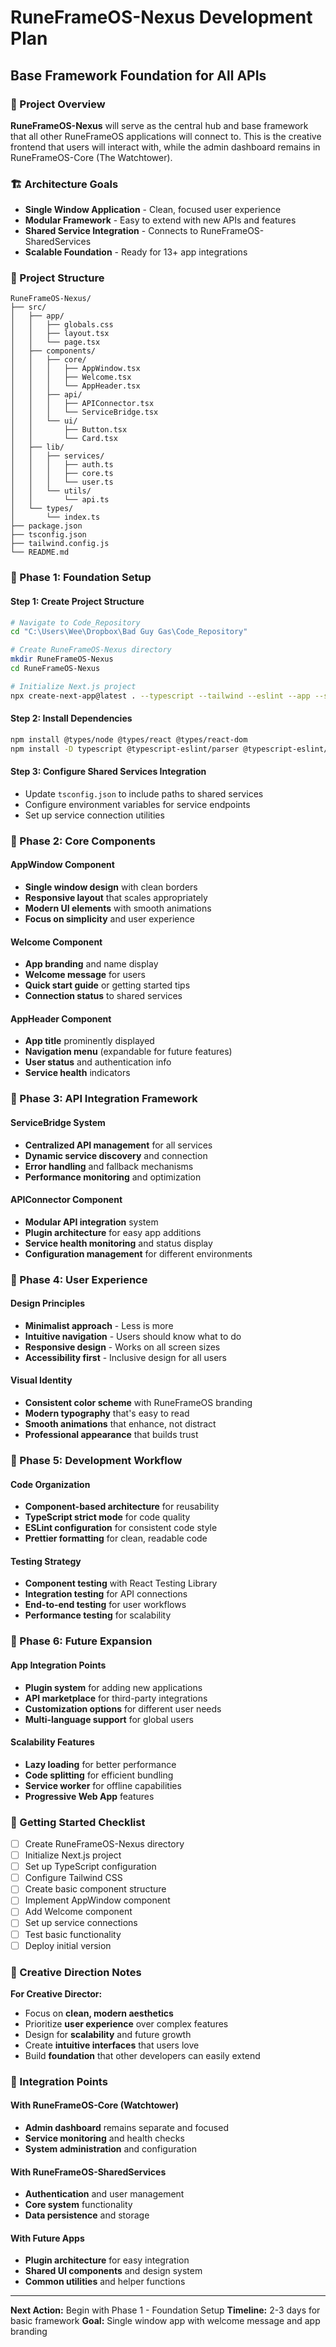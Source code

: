 # RuneFrameOS-Nexus Development Plan
## Base Framework Foundation for All APIs

### 🎯 Project Overview
**RuneFrameOS-Nexus** will serve as the central hub and base framework that all other RuneFrameOS applications will connect to. This is the creative frontend that users will interact with, while the admin dashboard remains in RuneFrameOS-Core (The Watchtower).

### 🏗️ Architecture Goals
- **Single Window Application** - Clean, focused user experience
- **Modular Framework** - Easy to extend with new APIs and features
- **Shared Service Integration** - Connects to RuneFrameOS-SharedServices
- **Scalable Foundation** - Ready for 13+ app integrations

### 📁 Project Structure
```
RuneFrameOS-Nexus/
├── src/
│   ├── app/
│   │   ├── globals.css
│   │   ├── layout.tsx
│   │   └── page.tsx
│   ├── components/
│   │   ├── core/
│   │   │   ├── AppWindow.tsx
│   │   │   ├── Welcome.tsx
│   │   │   └── AppHeader.tsx
│   │   ├── api/
│   │   │   ├── APIConnector.tsx
│   │   │   └── ServiceBridge.tsx
│   │   └── ui/
│   │       ├── Button.tsx
│   │       └── Card.tsx
│   ├── lib/
│   │   ├── services/
│   │   │   ├── auth.ts
│   │   │   ├── core.ts
│   │   │   └── user.ts
│   │   └── utils/
│   │       └── api.ts
│   └── types/
│       └── index.ts
├── package.json
├── tsconfig.json
├── tailwind.config.js
└── README.md
```

### 🚀 Phase 1: Foundation Setup

#### Step 1: Create Project Structure
```bash
# Navigate to Code_Repository
cd "C:\Users\Wee\Dropbox\Bad Guy Gas\Code_Repository"

# Create RuneFrameOS-Nexus directory
mkdir RuneFrameOS-Nexus
cd RuneFrameOS-Nexus

# Initialize Next.js project
npx create-next-app@latest . --typescript --tailwind --eslint --app --src-dir --import-alias "@/*" --yes
```

#### Step 2: Install Dependencies
```bash
npm install @types/node @types/react @types/react-dom
npm install -D typescript @typescript-eslint/parser @typescript-eslint/eslint-plugin
```

#### Step 3: Configure Shared Services Integration
- Update `tsconfig.json` to include paths to shared services
- Configure environment variables for service endpoints
- Set up service connection utilities

### 🎨 Phase 2: Core Components

#### AppWindow Component
- **Single window design** with clean borders
- **Responsive layout** that scales appropriately
- **Modern UI elements** with smooth animations
- **Focus on simplicity** and user experience

#### Welcome Component
- **App branding** and name display
- **Welcome message** for users
- **Quick start guide** or getting started tips
- **Connection status** to shared services

#### AppHeader Component
- **App title** prominently displayed
- **Navigation menu** (expandable for future features)
- **User status** and authentication info
- **Service health** indicators

### 🔌 Phase 3: API Integration Framework

#### ServiceBridge System
- **Centralized API management** for all services
- **Dynamic service discovery** and connection
- **Error handling** and fallback mechanisms
- **Performance monitoring** and optimization

#### APIConnector Component
- **Modular API integration** system
- **Plugin architecture** for easy app additions
- **Service health monitoring** and status display
- **Configuration management** for different environments

### 🎯 Phase 4: User Experience

#### Design Principles
- **Minimalist approach** - Less is more
- **Intuitive navigation** - Users should know what to do
- **Responsive design** - Works on all screen sizes
- **Accessibility first** - Inclusive design for all users

#### Visual Identity
- **Consistent color scheme** with RuneFrameOS branding
- **Modern typography** that's easy to read
- **Smooth animations** that enhance, not distract
- **Professional appearance** that builds trust

### 🔧 Phase 5: Development Workflow

#### Code Organization
- **Component-based architecture** for reusability
- **TypeScript strict mode** for code quality
- **ESLint configuration** for consistent code style
- **Prettier formatting** for clean, readable code

#### Testing Strategy
- **Component testing** with React Testing Library
- **Integration testing** for API connections
- **End-to-end testing** for user workflows
- **Performance testing** for scalability

### 📱 Phase 6: Future Expansion

#### App Integration Points
- **Plugin system** for adding new applications
- **API marketplace** for third-party integrations
- **Customization options** for different user needs
- **Multi-language support** for global users

#### Scalability Features
- **Lazy loading** for better performance
- **Code splitting** for efficient bundling
- **Service worker** for offline capabilities
- **Progressive Web App** features

### 🚦 Getting Started Checklist

- [ ] Create RuneFrameOS-Nexus directory
- [ ] Initialize Next.js project
- [ ] Set up TypeScript configuration
- [ ] Configure Tailwind CSS
- [ ] Create basic component structure
- [ ] Implement AppWindow component
- [ ] Add Welcome component
- [ ] Set up service connections
- [ ] Test basic functionality
- [ ] Deploy initial version

### 🎨 Creative Direction Notes

**For Creative Director:**
- Focus on **clean, modern aesthetics**
- Prioritize **user experience** over complex features
- Design for **scalability** and future growth
- Create **intuitive interfaces** that users love
- Build **foundation** that other developers can easily extend

### 🔗 Integration Points

#### With RuneFrameOS-Core (Watchtower)
- **Admin dashboard** remains separate and focused
- **Service monitoring** and health checks
- **System administration** and configuration

#### With RuneFrameOS-SharedServices
- **Authentication** and user management
- **Core system** functionality
- **Data persistence** and storage

#### With Future Apps
- **Plugin architecture** for easy integration
- **Shared UI components** and design system
- **Common utilities** and helper functions

---

**Next Action:** Begin with Phase 1 - Foundation Setup
**Timeline:** 2-3 days for basic framework
**Goal:** Single window app with welcome message and app branding

